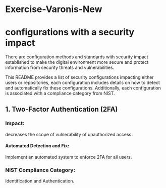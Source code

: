 # Exercise-Varonis-New

# configurations with a security impact

There are configuration methods and standards with security impact established to make the digital environment more secure and protect information from security threats and vulnerabilities.

This README provides a list of security configurations impacting either users or repositories, each configuration includes details on how to detect and automatically fix these configurations. Additionally, each configuration is associated with a compliance category from NIST.

## 1. Two-Factor Authentication (2FA)
### Impact:
decreases the scope of vulnerability of unauthorized access
#### Automated Detection and Fix:
Implement an automated system to enforce 2FA for all users.
### NIST Compliance Category:
Identification and Authentication.


